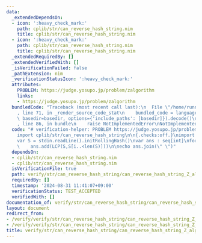 ```yaml
---
data:
  _extendedDependsOn:
  - icon: ':heavy_check_mark:'
    path: cplib/str/can_reverse_hash_string.nim
    title: cplib/str/can_reverse_hash_string.nim
  - icon: ':heavy_check_mark:'
    path: cplib/str/can_reverse_hash_string.nim
    title: cplib/str/can_reverse_hash_string.nim
  _extendedRequiredBy: []
  _extendedVerifiedWith: []
  _isVerificationFailed: false
  _pathExtension: nim
  _verificationStatusIcon: ':heavy_check_mark:'
  attributes:
    PROBLEM: https://judge.yosupo.jp/problem/zalgorithm
    links:
    - https://judge.yosupo.jp/problem/zalgorithm
  bundledCode: "Traceback (most recent call last):\n  File \"/home/runner/.local/lib/python3.10/site-packages/onlinejudge_verify/documentation/build.py\"\
    , line 71, in _render_source_code_stat\n    bundled_code = language.bundle(stat.path,\
    \ basedir=basedir, options={'include_paths': [basedir]}).decode()\n  File \"/home/runner/.local/lib/python3.10/site-packages/onlinejudge_verify/languages/nim.py\"\
    , line 86, in bundle\n    raise NotImplementedError\nNotImplementedError\n"
  code: "# verification-helper: PROBLEM https://judge.yosupo.jp/problem/zalgorithm\n\
    import cplib/str/can_reverse_hash_string\n\n{.checks:off.}\nimport algorithm,sequtils,strutils\n\
    var S = stdin.readLine().initRollingHash()\nvar ans : seq[int]\nfor i in 0..<len(S):\n\
    \    ans.add(LCP(S,S[i..<len(S)]))\n\necho ans.join(\" \")"
  dependsOn:
  - cplib/str/can_reverse_hash_string.nim
  - cplib/str/can_reverse_hash_string.nim
  isVerificationFile: true
  path: verify/str/can_reverse_hash_string/can_reverse_hash_string_Z_algo_test.nim
  requiredBy: []
  timestamp: '2024-08-31 11:41:07+09:00'
  verificationStatus: TEST_ACCEPTED
  verifiedWith: []
documentation_of: verify/str/can_reverse_hash_string/can_reverse_hash_string_Z_algo_test.nim
layout: document
redirect_from:
- /verify/verify/str/can_reverse_hash_string/can_reverse_hash_string_Z_algo_test.nim
- /verify/verify/str/can_reverse_hash_string/can_reverse_hash_string_Z_algo_test.nim.html
title: verify/str/can_reverse_hash_string/can_reverse_hash_string_Z_algo_test.nim
---
```

